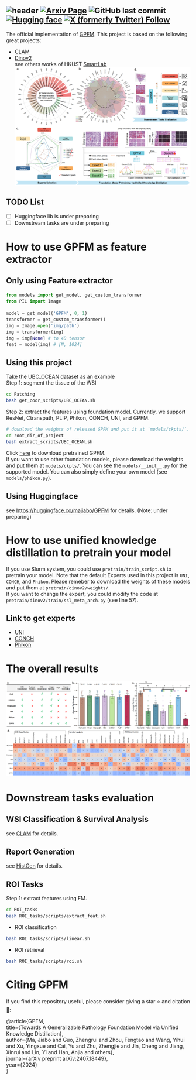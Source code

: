 <!-- # GPFM
## Towards A Generalizable Pathology Foundation Model via Unified Knowledge Distillation -->
![header](https://capsule-render.vercel.app/api?type=waving&height=140&color=gradient&text=GPFM:&section=header&fontAlign=12&fontSize=45&textBg=false&descAlignY=45&fontAlignY=20&descSize=20&desc=Towards%20A%20Generalizable%20Pathology%20Foundation%20Model%20via%20Unified%20Knowledge%20Distillation&descAlign=52)
[![Arxiv Page](https://img.shields.io/badge/Arxiv-2407.18449-red?style=flat-square)](https://arxiv.org/abs/2407.18449)
![GitHub last commit](https://img.shields.io/github/last-commit/birkhoffkiki/GPFM?style=flat-square)
[![Hugging face](https://img.shields.io/badge/%F0%9F%A4%97%20%20-GPFM-yellow)](https://huggingface.co/majiabo/GPFM)
[![X (formerly Twitter) Follow](https://img.shields.io/twitter/follow/SMARTLab_HKUST%20)](https://x.com/SMARTLab_HKUST)
--- 


The official implementation of [GPFM](https://arxiv.org/pdf/2407.18449). 
This project is based on the following great projects:
* [CLAM](https://github.com/mahmoodlab/CLAM)  
* [Dinov2](https://github.com/facebookresearch/dinov2)  
see others works of HKUST [SmartLab](https://hkustsmartlab.github.io/) 
![main_figure](docs/main_figure.png) 
## TODO List
- [ ] Huggingface lib is under preparing  
- [ ] Downstream tasks are under preparing  

# How to use GPFM as feature extractor
## Only using Feature extractor  
```python
from models import get_model, get_custom_transformer
from PIL import Image

model = get_model('GPFM', 0, 1)
transformer = get_custom_transformer()
img = Image.open('img/path')
img = transformer(img) 
img = img[None] # to 4D tensor
feat = model(img) # [N, 1024]

```

## Using this project
Take the UBC_OCEAN dataset as an example  
Step 1: segment the tissue of the WSI  
```bash
cd Patching
bash get_coor_scripts/UBC_OCEAN.sh
```
Step 2: extract the features using foundation model. Currently, we support ResNet, Ctranspath, PLIP, Phikon, CONCH, UNI, and GPFM.
```bash
# download the weights of released GPFM and put it at `models/ckpts/`.  
cd root_dir_of_project
bash extract_scripts/UBC_OCEAN.sh
```
Click [here](https://github.com/birkhoffkiki/GPFM/releases/download/ckpt/GPFM.pth) to download pretrained GPFM.  
If you want to use other foundation models, please download the weights and put them at `models/ckpts/`. You can see the `models/__init__.py` for the supported model. You can also simply define your own model (see `models/phikon.py`).  

## Using Huggingface
see https://huggingface.co/majiabo/GPFM for details. (Note: under preparing)  

# How to use unified knowledge distillation to pretrain your model
If you use Slurm system, you could use `pretrain/train_script.sh` to pretrain your model. Note that the default Experts used in this project is `UNI`, `CONCH`, and `Phikon`. Please remeber to download the weights of these models and put them at `pretrain/dinov2/weights/`.  
If you want to change the expert, you could modify the code at `pretrain/dinov2/train/ssl_meta_arch.py` (see line 57).

## Link to get experts
* [UNI](https://huggingface.co/MahmoodLab/UNI) 
* [CONCH](https://huggingface.co/MahmoodLab/CONCH) 
* [Phikon](https://huggingface.co/owkin/phikon)


# The overall results
![overall_results](docs/overall_results.png)

# Downstream tasks evaluation

## WSI Classification & Survival Analysis 
see [CLAM](https://github.com/mahmoodlab/CLAM) for details.

## Report Generation
see [HistGen](https://github.com/dddavid4real/HistGen) for details.
## ROI Tasks 
Step 1: extract features using FM.
```bash
cd ROI_tasks
bash ROI_tasks/scripts/extract_feat.sh
```
* ROI classification

```bash
bash ROI_tasks/scripts/linear.sh
```
* ROI retrieval
```bash
bash ROI_tasks/scripts/roi.sh
```

# Citing GPFM
If you find this repository useful, please consider giving a star ⭐ and citation 🦖: 

@article{GPFM,  
  title={Towards A Generalizable Pathology Foundation Model via Unified Knowledge Distillation},  
  author={Ma, Jiabo and Guo, Zhengrui and Zhou, Fengtao and Wang, Yihui and Xu, Yingxue and Cai, Yu and Zhu, Zhengjie and Jin, Cheng and Jiang, Xinrui and Lin, Yi and Han, Anjia and others},  
  journal={arXiv preprint arXiv:2407.18449},  
  year={2024}  
}